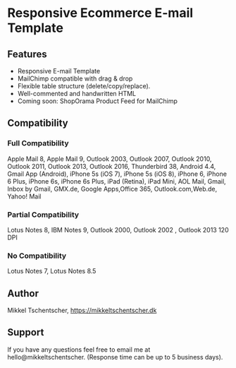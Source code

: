 # Responsive Ecommerce E-mail Template

## Features

* Responsive E-mail Template
* MailChimp compatible with drag & drop
* Flexible table structure (delete/copy/replace).
* Well-commented and handwritten HTML
* Coming soon: ShopOrama Product Feed for MailChimp

## Compatibility

### Full Compatibility

Apple Mail 8, Apple Mail 9, Outlook 2003, Outlook 2007, Outlook 2010, Outlook 2011, Outlook 2013, Outlook 2016, Thunderbird 38, Android 4.4, Gmail App (Android), iPhone 5s (iOS 7), iPhone 5s (iOS 8), iPhone 6, iPhone 6 Plus, iPhone 6s, iPhone 6s Plus, iPad (Retina), iPad Mini, AOL Mail, Gmail, Inbox by Gmail, GMX.de, Google Apps,Office 365, Outlook.com,Web.de, Yahoo! Mail

### Partial Compatibility

Lotus Notes 8, IBM Notes 9, Outlook 2000, Outlook 2002 , Outlook 2013 120 DPI

### No Compatibility

Lotus Notes 7, Lotus Notes 8.5

## Author

Mikkel Tschentscher, https://mikkeltschentscher.dk

## Support

If you have any questions feel free to email me at hello@mikkeltschentscher. (Response time can be up to 5 business days).
